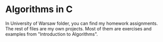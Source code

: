 # Algorithms in C
In University of Warsaw folder, you can find my homework assignments.
The rest of files are my own projects. Most of them are exercises and examples
from "Introduction to Algorithms".

